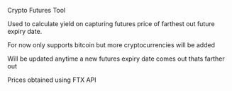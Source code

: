 Crypto Futures Tool 

Used to calculate yield on capturing futures price of farthest out future expiry date.

For now only supports bitcoin but more cryptocurrencies will be added

Will be updated anytime a new futures expiry date comes out thats farther out 

Prices obtained using FTX API